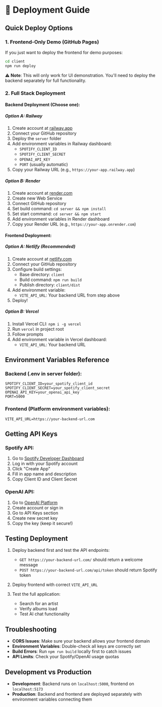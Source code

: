 # 🚀 Deployment Guide

## Quick Deploy Options

### 1. Frontend-Only Demo (GitHub Pages)
If you just want to deploy the frontend for demo purposes:

```bash
cd client
npm run deploy
```

⚠️ **Note**: This will only work for UI demonstration. You'll need to deploy the backend separately for full functionality.

### 2. Full Stack Deployment

#### Backend Deployment (Choose one):

##### Option A: Railway
1. Create account at [railway.app](https://railway.app)
2. Connect your GitHub repository
3. Deploy the `server` folder
4. Add environment variables in Railway dashboard:
   - `SPOTIFY_CLIENT_ID`
   - `SPOTIFY_CLIENT_SECRET` 
   - `OPENAI_API_KEY`
   - `PORT` (usually automatic)
5. Copy your Railway URL (e.g., `https://your-app.railway.app`)

##### Option B: Render
1. Create account at [render.com](https://render.com)
2. Create new Web Service
3. Connect GitHub repository
4. Set build command: `cd server && npm install`
5. Set start command: `cd server && npm start`
6. Add environment variables in Render dashboard
7. Copy your Render URL (e.g., `https://your-app.onrender.com`)

#### Frontend Deployment:

##### Option A: Netlify (Recommended)
1. Create account at [netlify.com](https://netlify.com)
2. Connect your GitHub repository
3. Configure build settings:
   - Base directory: `client`
   - Build command: `npm run build`
   - Publish directory: `client/dist`
4. Add environment variable:
   - `VITE_API_URL`: Your backend URL from step above
5. Deploy!

##### Option B: Vercel
1. Install Vercel CLI: `npm i -g vercel`
2. Run `vercel` in project root
3. Follow prompts
4. Add environment variable in Vercel dashboard:
   - `VITE_API_URL`: Your backend URL

## Environment Variables Reference

### Backend (.env in server folder):
```env
SPOTIFY_CLIENT_ID=your_spotify_client_id
SPOTIFY_CLIENT_SECRET=your_spotify_client_secret
OPENAI_API_KEY=your_openai_api_key
PORT=5000
```

### Frontend (Platform environment variables):
```env
VITE_API_URL=https://your-backend-url.com
```

## Getting API Keys

### Spotify API:
1. Go to [Spotify Developer Dashboard](https://developer.spotify.com/dashboard)
2. Log in with your Spotify account
3. Click "Create App"
4. Fill in app name and description
5. Copy Client ID and Client Secret

### OpenAI API:
1. Go to [OpenAI Platform](https://platform.openai.com)
2. Create account or sign in
3. Go to API Keys section
4. Create new secret key
5. Copy the key (keep it secure!)

## Testing Deployment

1. Deploy backend first and test the API endpoints:
   - `GET https://your-backend-url.com/` should return a welcome message
   - `POST https://your-backend-url.com/api/token` should return Spotify token

2. Deploy frontend with correct `VITE_API_URL`

3. Test the full application:
   - Search for an artist
   - Verify albums load
   - Test AI chat functionality

## Troubleshooting

- **CORS Issues**: Make sure your backend allows your frontend domain
- **Environment Variables**: Double-check all keys are correctly set
- **Build Errors**: Run `npm run build` locally first to catch issues
- **API Limits**: Check your Spotify/OpenAI usage quotas

## Development vs Production

- **Development**: Backend runs on `localhost:5000`, frontend on `localhost:5173`
- **Production**: Backend and frontend are deployed separately with environment variables connecting them
